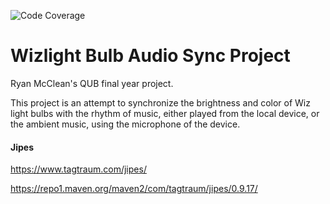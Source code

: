 ![Code Coverage](https://img.shields.io/badge/Coverage-34%25-red.svg)

# Wizlight Bulb Audio Sync Project

Ryan McClean's QUB final year project.

This project is an attempt to synchronize the brightness and color of Wiz light
bulbs with the rhythm of music, either played from the local device, or the
ambient music, using the microphone of the device.

#### Jipes

https://www.tagtraum.com/jipes/

https://repo1.maven.org/maven2/com/tagtraum/jipes/0.9.17/
